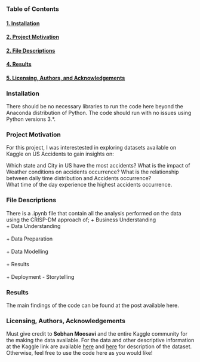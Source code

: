 ### Table of Contents

<a href='#Installations'><h4>1. Installation</h4></a>
<a href='#Project Motivation'><h4>2. Project Motivation</h4></a>
<a href='#File Descriptions'><h4>2. File Descriptions</h4></a>
<a href='#Results'><h4>4. Results</h4></a>
<a href='#Licensing, Authors, and Acknowledgements'><h4>5. Licensing, Authors, and Acknowledgements</h4></a>

<h3>Installation</h3>
<a id='#Installations'></a>
There should be no necessary libraries to run the code here beyond the Anaconda distribution of Python. The code should run with no issues using Python versions 3.*.

<h3>Project Motivation</h3>
<a id='#Project Motivation'></a>
For this project, I was interestested in exploring datasets available on Kaggle on US Accidents to gain insights on:

Which state and City in US have the most accidents?
What is the impact of Weather conditions on accidents occurrence?
What is the relationship between daily time distribution and Accidents occurrence?  
What time of the day experience the highest accidents occurrence.

<h3>File Descriptions</h3>
<a id='#File Descriptions'></a>
There is a .ipynb file that contain all the analysis performed on the data using the CRISP-DM approach of; 
+ Business Understanding 
<br>+ Data Understanding</br>
<br>+ Data Preparation</br>
<br>+ Data Modelling</br>
<br>+ Results</br>
<br>+ Deployment - Storytelling</br>

<h3>Results</h3>
<a id='#Results'></a>
The main findings of the code can be found at the post available here.

<h3>Licensing, Authors, Acknowledgements</h3>
<a id='#Licensing, Authors, Acknowledgements'</a>
Must give credit to <b>Sobhan Moosavi</b> and the entire Kaggle community for the  making the data available.
For the data and other descriptive information at the Kaggle link are available <a href=https://www.kaggle.com/sobhanmoosavi/us-accidents>here</a> and <a href='https://smoosavi.org/datasets/us_accidents'>here</a> for description of the dataset. Otherwise, feel free to use the code here as you would like!

